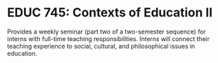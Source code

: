 # EDUC 745: Contexts of Education II

Provides a weekly seminar (part two of a two-semester sequence) for interns with full-time teaching responsibilities. Interns will connect their teaching experience to social, cultural, and philosophical issues in education.